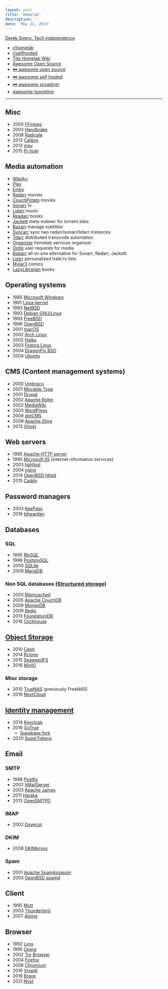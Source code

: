 ```yaml
---
layout: post
title: 'Homelab'
description: ''
date: 'May 22, 2023'
---
```


[Derek Sivers: Tech independence](https://sive.rs/ti)

- [r/homelab](https://www.reddit.com/r/homelab/wiki/index/)
- [r/selfhosted](https://www.reddit.com/r/selfhosted/wiki/index/)
- [The Homelab Wiki](https://thehomelab.wiki/)
- [Awesome Open Source](https://awesomeopensource.com/)
- [🕶️ awesome open source](https://github.com/cornelius/awesome-open-source)
- [🕶️ awesome self hosted](https://github.com/awesome-selfhosted/awesome-selfhosted)
- [🕶️ awesome sysadmin](https://github.com/awesome-foss/awesome-sysadmin)
- [awesome-tunneling](https://github.com/anderspitman/awesome-tunneling)

---

## Misc

- 2000 [FFmpeg](https://ffmpeg.org/)
- 2003 [Handbrake](https://handbrake.fr/)
- 2008 [Radicale](https://radicale.org/)
- 2013 [Calibre](https://manual.calibre-ebook.com/index.html)
- 2013 [mpv](https://mpv.io/)
- 2015 [Pi-hole](https://pi-hole.net/)

## Media automation

- [WikiArr](https://wiki.servarr.com/)
- [Plex](https://www.plex.tv/)
- [Emby](https://emby.media/)
- [Radarr](https://radarr.video/) movies
- [CouchPotato](https://couchpota.to/) movies
- [Sonarr](https://sonarr.tv/) tv
- [Lidarr](https://lidarr.audio/) music
- [Readarr](https://readarr.com/) books
- [Jackett](https://github.com/Jackett/Jackett) meta indexer for torrent sites
- [Bazarr](https://github.com/morpheus65535/bazarr) manage subtitles
- [Syncarr](https://github.com/syncarr/syncarr) sync two radarr/sonarr/lidarr instances
- [Tdarr](https://github.com/HaveAGitGat/Tdarr) distributed transcode automation
- [Organizer](https://github.com/causefx/Organizr) homelab services organizer
- [Ombi](https://github.com/Ombi-app/Ombi) user requests for media
- [Bobarr](https://github.com/iam4x/bobarr) all-in-one alternative for Sonarr, Radarr, Jackett.
- [Listrr](https://github.com/TheUltimateC0der/Listrr) personalized trakt.tv lists
- [Mylar3](https://github.com/mylar3/mylar3) comics
- [LazyLibrarian](https://lazylibrarian.gitlab.io/) books

## Operating systems

- 1985 [Microsoft Windows](http://windows.com/)
- 1991 [Linux kernel](https://kernel.org/)
- 1993 [NetBSD](https://netbsd.org/)
- 1993 [Debian GNU/Linux](https://www.debian.org/)
- 1993 [FreeBSD](https://www.freebsd.org/)
- 1996 [OpenBSD](https://www.openbsd.org/)
- 2001 [macOS](https://www.apple.com/macos/)
- 2002 [Arch Linux](https://archlinux.org/)
- 2002 [Haiku](https://www.haiku-os.org/)
- 2003 [Fedora Linux](https://fedoraproject.org/)
- 2004 [DragonFly BSD](https://www.dragonflybsd.org/)
- 2004 [Ubuntu](https://ubuntu.com/)

## CMS (Content management systems)

- 2000 [Umbraco](https://umbraco.com/)
- 2001 [Movable Type](https://movabletype.org/)
- 2001 [Drupal](https://www.drupal.org/)
- 2002 [Apache Roller](https://roller.apache.org/)
- 2002 [MediaWiki](https://mediawiki.org/)
- 2003 [WordPress](https://wordpress.org/)
- 2009 [dotCMS](https://www.dotcms.com/)
- 2009 [Apache Sling](https://sling.apache.org/)
- 2013 [Ghost](https://ghost.org/)

## Web servers

- 1995 [Apache HTTP server](https://httpd.apache.org/)
- 1995 [Microsoft IIS](https://www.iis.net/) (internet information services)
- 2003 [lighttpd](https://www.lighttpd.net/)
- 2004 [nginx](https://nginx.org/en/)
- 2014 [OpenBSD httpd](https://www.openbsdhandbook.com/services/webserver/basic_webserver/)
- 2015 [Caddy](https://caddyserver.com/)

## Password managers

- 2003 [KeePass](https://keepass.info/)
- 2016 [bitwarden](https://bitwarden.com/)

## Databases

### SQL

- 1995 [MySQL](https://www.mysql.com/)
- 1996 [PostgreSQL](https://www.postgresql.org/)
- 2000 [SQLite](https://www.sqlite.org/index.html)
- 2009 [MariaDB](https://mariadb.org/)

### Non SQL databases ([Structured storage](https://en.wikipedia.org/wiki/Category:Structured_storage))

- 2003 [Memcached](https://memcached.org/)
- 2005 [Apache CouchDB](https://couchdb.apache.org/)
- 2009 [MongoDB](https://www.mongodb.com/)
- 2009 [Redis](https://redis.io/)
- 2013 [FoundationDB](https://www.foundationdb.org/)
- 2016 [Clickhouse](https://clickhouse.com/)

## [Object Storage](https://en.wikipedia.org/wiki/Object_storage)

- 2010 [Ceph](https://ceph.com/en/)
- 2014 [Rclone](https://rclone.org/)
- 2015 [SeaweedFS](https://seaweedfs.github.io/)
- 2016 [MinIO](https://min.io/)

### Misc storage

- 2010 [TrueNAS](https://www.truenas.com/) (previously FreeNAS)
- 2019 [NextCloud](https://nextcloud.com/)

## [Identity management](https://en.wikipedia.org/wiki/Identity_management)

- 2014 [Keycloak](https://www.keycloak.org/)
- 2016 [GoTrue](https://github.com/netlify/gotrue)
    - [Supabase fork](https://github.com/supabase/gotrue)
- 2020 [SuperTokens](https://supertokens.com/)

## Email

### SMTP

- 1998 [Postfix](http://www.postfix.org/)
- 2002 [hMailServer](https://www.hmailserver.com/)
- 2003 [Apache James](https://james.apache.org/)
- 2011 [Haraka](https://haraka.github.io/)
- 2013 [OpenSMTPD](https://www.opensmtpd.org/)

### IMAP

- 2002 [Dovecot](https://www.dovecot.org/)

### DKIM

- 2008 [DKIMproxy](https://dkimproxy.sourceforge.net/)

### Spam

- 2001 [Apache SpamAssassin](https://spamassassin.apache.org/)
- 2003 [OpenBSD spamd](https://www.openbsd.org/spamd/)

## Client

- 1995 [Mutt](http://mutt.org/)
- 2003 [Thunderbird](https://www.thunderbird.net/en-US/)
- 2007 [Alpine](https://alpineapp.email/)

## Browser

- 1992 [Lynx](https://lynx.invisible-island.net/)
- 1995 [Opera](https://www.opera.com/)
- 2002 [Tor Browser](https://www.torproject.org/)
- 2004 [Firefox](https://www.mozilla.org/en-US/firefox/new/)
- 2008 [Chromium](https://www.chromium.org/Home/)
- 2016 [Vivaldi](https://vivaldi.com/)
- 2019 [Brave](https://brave.com/)
- 2021 [Nyxt](https://nyxt.atlas.engineer/)
